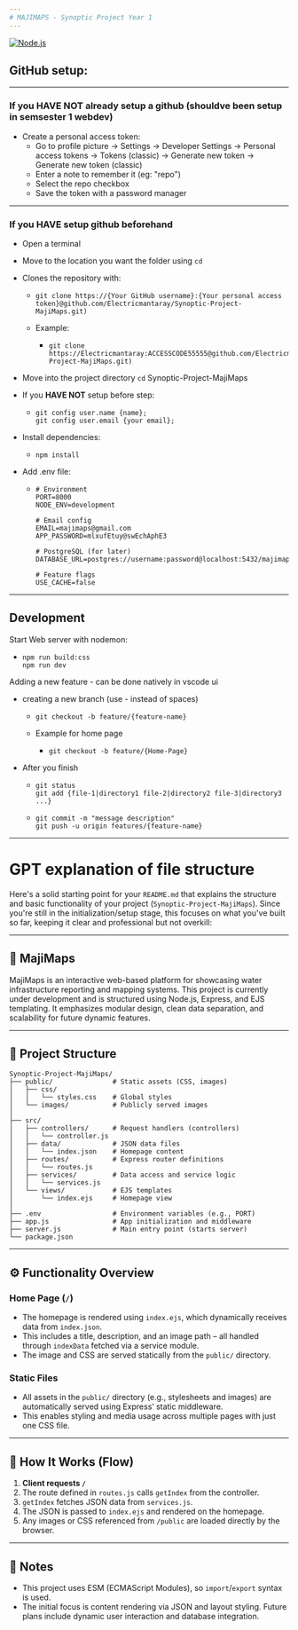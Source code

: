 ```yaml
---
# MAJIMAPS - Synoptic Project Year 1
---
```


[![Node.js](https://img.shields.io/badge/Node.js-43853D?style=for-the-badge&logo=node.js&logoColor=white)](https://nodejs.org/en)


## GitHub setup:
---
### If you **HAVE NOT** already setup a github (shouldve been setup in semsester 1 webdev)

- Create a personal access token:
  - Go to profile picture -> Settings -> Developer Settings -> Personal access tokens -> Tokens (classic) -> Generate new token -> Generate new token (classic)
  - Enter a note to remember it (eg: "repo")
  - Select the repo checkbox
  - Save the token with a password manager

---
### If you **HAVE** setup github beforehand

- Open a terminal
- Move to the location you want the folder using `cd`
- Clones the repository with:
  - ```
    git clone https://{Your GitHub username}:{Your personal access token}@github.com/Electricmantaray/Synoptic-Project-MajiMaps.git)
    ```
  - Example:
    - ```
      git clone https://Electricmantaray:ACCESSCODE55555@github.com/Electricmantaray/Synoptic-Project-MajiMaps.git)
      ```
- Move into the project directory `cd` Synoptic-Project-MajiMaps
    
- If you **HAVE NOT** setup before step:
  - ```
    git config user.name {name};
    git config user.email {your email};
    ```
- Install dependencies:
  - ```
    npm install
    ```
- Add .env file:
  - ```
    # Environment
    PORT=8000
    NODE_ENV=development
    
    # Email config
    EMAIL=majimaps@gmail.com
    APP_PASSWORD=mlxufEtuy@swEchAphE3
    
    # PostgreSQL (for later)
    DATABASE_URL=postgres://username:password@localhost:5432/majimaps
    
    # Feature flags
    USE_CACHE=false
    ```
---   

## Development

Start Web server with nodemon:
  - ```
    npm run build:css
    npm run dev
    ```

Adding a new feature - can be done natively in vscode ui
  - creating a new branch (use - instead of spaces)
    - ```
      git checkout -b feature/{feature-name}
      ```
    - Example for home page
      - ```
        git checkout -b feature/{Home-Page}
        ```
  - After you finish
    - ```
      git status
      git add {file-1|directory1 file-2|directory2 file-3|directory3 ...}
      ```
    - ```
      git commit -m "message description"
      git push -u origin features/{feature-name}
      ```


---


# GPT explanation of file structure

Here's a solid starting point for your `README.md` that explains the structure and basic functionality of your project (`Synoptic-Project-MajiMaps`). Since you're still in the initialization/setup stage, this focuses on what you've built so far, keeping it clear and professional but not overkill:

---

## 📍 MajiMaps

MajiMaps is an interactive web-based platform for showcasing water infrastructure reporting and mapping systems. This project is currently under development and is structured using Node.js, Express, and EJS templating. It emphasizes modular design, clean data separation, and scalability for future dynamic features.

---

## 📁 Project Structure

```
Synoptic-Project-MajiMaps/
├── public/               # Static assets (CSS, images)
│   ├── css/
│   │   └── styles.css    # Global styles
│   └── images/           # Publicly served images
│
├── src/
│   ├── controllers/      # Request handlers (controllers)
│   │   └── controller.js
│   ├── data/             # JSON data files
│   │   └── index.json    # Homepage content
│   ├── routes/           # Express router definitions
│   │   └── routes.js
│   ├── services/         # Data access and service logic
│   │   └── services.js
│   └── views/            # EJS templates
│       └── index.ejs     # Homepage view
│
├── .env                  # Environment variables (e.g., PORT)
├── app.js                # App initialization and middleware
├── server.js             # Main entry point (starts server)
└── package.json
```

---

## ⚙️ Functionality Overview

### Home Page (`/`)

* The homepage is rendered using `index.ejs`, which dynamically receives data from `index.json`.
* This includes a title, description, and an image path – all handled through `indexData` fetched via a service module.
* The image and CSS are served statically from the `public/` directory.

### Static Files

* All assets in the `public/` directory (e.g., stylesheets and images) are automatically served using Express’ static middleware.
* This enables styling and media usage across multiple pages with just one CSS file.

---

## 🧠 How It Works (Flow)

1. **Client requests `/`**
2. The route defined in `routes.js` calls `getIndex` from the controller.
3. `getIndex` fetches JSON data from `services.js`.
4. The JSON is passed to `index.ejs` and rendered on the homepage.
5. Any images or CSS referenced from `/public` are loaded directly by the browser.

---

## 📌 Notes

* This project uses ESM (ECMAScript Modules), so `import`/`export` syntax is used.
* The initial focus is content rendering via JSON and layout styling. Future plans include dynamic user interaction and database integration.


